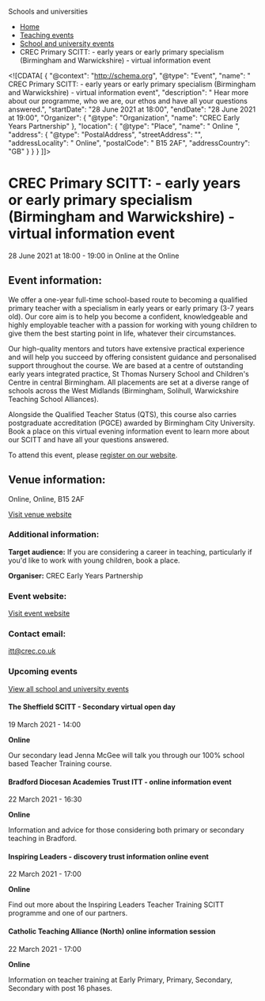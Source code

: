 Schools and universities

*   [Home](/)
*   [Teaching events](/teaching-events)
*   [School and university events](/teaching-events/training-provider-events)
*   CREC Primary SCITT: - early years or early primary specialism (Birmingham and Warwickshire) - virtual information event

<!\[CDATA\[ { "@context": "http://schema.org", "@type": "Event", "name": " CREC Primary SCITT: - early years or early primary specialism (Birmingham and Warwickshire) - virtual information event", "description": " Hear more about our programme, who we are, our ethos and have all your questions answered.", "startDate": "28 June 2021 at 18:00", "endDate": "28 June 2021 at 19:00", "Organizer": { "@type": "Organization", "name": "CREC Early Years Partnership" }, "location": { "@type": "Place", "name": " Online ", "address": { "@type": "PostalAddress", "streetAddress": "", "addressLocality": " Online", "postalCode": " B15 2AF", "addressCountry": "GB" } } } \]\]>

CREC Primary SCITT: - early years or early primary specialism (Birmingham and Warwickshire) - virtual information event
=======================================================================================================================

28 June 2021 at 18:00 - 19:00 in Online at the Online

Event information:
------------------

We offer a one-year full-time school-based route to becoming a qualified primary teacher with a specialism in early years or early primary (3-7 years old). Our core aim is to help you become a confident, knowledgeable and highly employable teacher with a passion for working with young children to give them the best starting point in life, whatever their circumstances.

Our high-quality mentors and tutors have extensive practical experience and will help you succeed by offering consistent guidance and personalised support throughout the course. We are based at a centre of outstanding early years integrated practice, St Thomas Nursery School and Children's Centre in central Birmingham. All placements are set at a diverse range of schools across the West Midlands (Birmingham, Solihull, Warwickshire Teaching School Alliances).

Alongside the Qualified Teacher Status (QTS), this course also carries postgraduate accreditation (PGCE) awarded by Birmingham City University. Book a place on this virtual evening information event to learn more about our SCITT and have all your questions answered.

To attend this event, please [register on our website](https://www.eventbrite.co.uk/e/crec-primary-school-centred-initial-teacher-training-information-evening-tickets-143737269041?aff=GetintoTeachingwebsiteevent).

Venue information:
------------------

Online, Online, B15 2AF

[Visit venue website](http://www.crec.co.uk/contact-us "Online")

### Additional information:

**Target audience:** If you are considering a career in teaching, particularly if you'd like to work with young children, book a place.

**Organiser:** CREC Early Years Partnership

### Event website:

[Visit event website](https://www.eventbrite.co.uk/e/crec-primary-school-centred-initial-teacher-training-information-evening-tickets-143737269041?aff=GetintoTeachingwebsiteevent)

### Contact email:

[itt@crec.co.uk](mailto:itt@crec.co.uk)

### Upcoming events

[View all school and university events](/teaching-events/training-provider-events)

[](/teaching-events/training-provider-events/210319-the-sheffield-scitt-secondary-virtual-open-day)

#### The Sheffield SCITT - Secondary virtual open day

19 March 2021 - 14:00

**Online**

Our secondary lead Jenna McGee will talk you through our 100% school based Teacher Training course.

[](/teaching-events/training-provider-events/210322-bradford-diocesan-academies-trust-itt-online-information-event)

#### Bradford Diocesan Academies Trust ITT - online information event

22 March 2021 - 16:30

**Online**

Information and advice for those considering both primary or secondary teaching in Bradford.

[](/teaching-events/training-provider-events/210322-inspiring-leaders-discovery-trust-information-online-event)

#### Inspiring Leaders - discovery trust information online event

22 March 2021 - 17:00

**Online**

Find out more about the Inspiring Leaders Teacher Training SCITT programme and one of our partners.

[](/teaching-events/training-provider-events/210322-catholic-teaching-alliance-north-online-information-session)

#### Catholic Teaching Alliance (North) online information session

22 March 2021 - 17:00

**Online**

Information on teacher training at Early Primary, Primary, Secondary, Secondary with post 16 phases.
